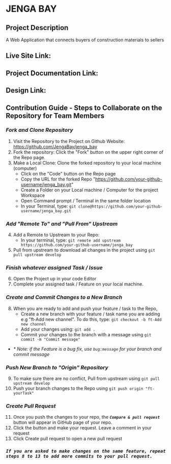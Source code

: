 # JENGA BAY
## **Project Description**
A Web Application that connects buyers of construction materials to sellers

## Live Site Link:

## **Project Documentation Link:**

<!-- 
## **Project Description**

The Channel Plugin is a feature that helps users create spaces for conversation
and communication on zuri.chat.
Users can also create sub tags in the channels option where other things can be
done, ranging from game nights, football banter, random, announcement and
so much more.
This adds the feature of having organized conversations in dedicated spaces called channels.

**_Benefits of Channels :_**

- Channels bring order and clarity to work — you can create them for any project, topic, or team
- They provide an organised, focused and centeral space for members to have conversations, share files and information.
- Increased access to shared knowledge across your workspace.
- Public channels to promote transparency and inclusivity.
- Private channels are for conversations that should not be open to all members.

--- -->

## **Design Link:**

## **Contribution Guide - Steps to Collaborate on the Repository for Team Members**

### **_Fork and Clone Repository_**

1. Visit the Repository to the Project on Github Website: https://github.com/JengaBay/jenga_bay
2. Fork the repository: Click the "Fork" button on the upper right corner of the Repo page.
3. Make a Local Clone: Clone the forked repository to your local machine (computer)
   - Click on the "Code" button on the Repo page
   - Copy the URL for the forked Repo "https://github.com/your-github-username/jenga_bay.git"
   - Create a Folder on your Local machine / Computer for the project Workspace
   - Open Command prompt / Terminal in the same folder location
   - In your Terminal, type:
     `git clone@https://github.com/your-github-username/jenga_bay.git`

### **_Add "Remote To" and "Pull From" Upstream_**

4. Add a Remote to Upstream to your Repo:
   - In your terminal, type:
     `git remote add upstream https://github.com/your-github-username/jenga_bay`
5. Pull from upstream to download all changes in the project using `git pull upstream develop`

### **_Finish whatever assigned Task / Issue_**

6. Open the Project up in your code Editor
7. Complete your assigned task / Feature on your local machine.

### **_Create and Commit Changes to a New Branch_**

8. When you are ready to add and push your feature / task to the Repo,
   - Create a new branch with your feature / task name you are adding e.g "ft-Add new channel". To do this, type:
     `git checkout -b ft-Add new channel`
   - Add your changes using:
     `git add . `
   - Commit your changes to the branch with a message using
     `git commit -m "Commit message"`

- _\* Note: if the Feature is a bug fix, use `bug:message` for your branch and commit message_

### **_Push New Branch to "Origin" Repository_**

9. To make sure there are no conflict, Pull from upstream using `git pull upstream develop`
10. Push your branch changes to the Repo using
    `git push origin "ft-yourTask"`

### **_Create Pull Request_**

11. Once you push the changes to your repo, the **_`Compare & pull request`_** button will appear in GitHub page of your repo.
12. Click the button and make your request. Leave a comment in your request
13. Click Create pull request to open a new pull request

### **_`If you are asked to make changes on the same feature, repeat steps 8 to 13 to add more commits to your pull request.`_**
<!-- Steps and setup for project

1 Install all tools needed for the project and set them up (especially git credentials, watch tutorials)

2 Fork the repo
https://github.com/zurichat/zc_plugin_channels

3 Create a branch from dev branch (slackname.fe-dev)

4 Clone the repo on your local machine

5 Navigate to the project root folder, open the frontend folder, right click and select "git bash here"

6 Check out to your branch (git checkout slackname.fe-dev)

7 Run (yarn) to install all dependencies

8 Run (code .) to open the project in Visual Studio Code

9 In the vscode integrated terminal or git bash run (yarn start) to start the dev server

10 Write your code

11 Commit and push to your repo

NB If you need to install any dependency please inform me first (state the package and why you need it)

- MAKING PULL REQUESTS

As soon as you're done with the feature and want to create a PR 

1 Commit and push all changes if any

2 Head to the forked repository

3 Select Pull Requests

4 Create Pull Request

5 (main repo) dev <-- (forked repo) slackname.fe-dev

6 Reference the issue you were given

7 Add reviewer (mrkendrick)

8 Make sure there are no conflicts (if any resolve it or call my attention, DO NOT CREATE THE PR)

9 If everything goes well, Create the PR  -->
